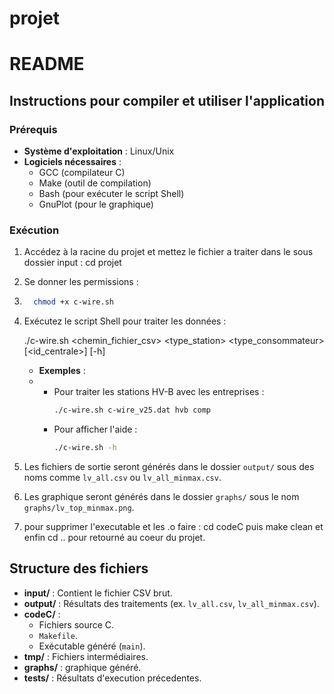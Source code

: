 # projet

# README

## Instructions pour compiler et utiliser l'application

### Prérequis
- **Système d'exploitation** : Linux/Unix
- **Logiciels nécessaires** :
  - GCC (compilateur C)
  - Make (outil de compilation)
  - Bash (pour exécuter le script Shell)
  - GnuPlot (pour le graphique)

### Exécution
1. Accédez à la racine du projet et mettez le fichier a traiter dans le sous dossier input : cd projet
2. Se donner les permissions :
3.   ``` bash
       chmod +x c-wire.sh
       ```
4. Exécutez le script Shell pour traiter les données :
   
   ./c-wire.sh <chemin_fichier_csv> <type_station> <type_consommateur> [<id_centrale>] [-h]
   
   - **Exemples** :
   - 
     - Pour traiter les stations HV-B avec les entreprises :
       ```bash
       ./c-wire.sh c-wire_v25.dat hvb comp
       ```
     - Pour afficher l'aide :
       ```bash
       ./c-wire.sh -h
       ```
       
5. Les fichiers de sortie seront générés dans le dossier `output/` sous des noms comme `lv_all.csv` ou `lv_all_minmax.csv`.
6. Les graphique seront générés dans le dossier `graphs/` sous le nom `graphs/lv_top_minmax.png`.
7. pour supprimer l'executable et les .o faire : cd codeC puis make clean et enfin cd .. pour retourné au coeur du projet.



## Structure des fichiers
- **input/** : Contient le fichier CSV brut.
- **output/** : Résultats des traitements (ex. `lv_all.csv`, `lv_all_minmax.csv`).
- **codeC/** :
  - Fichiers source C.
  - `Makefile`.
  - Exécutable généré (`main`).
- **tmp/** : Fichiers intermédiaires.
-  **graphs/** : graphique généré.
- **tests/** : Résultats d'execution précedentes.


